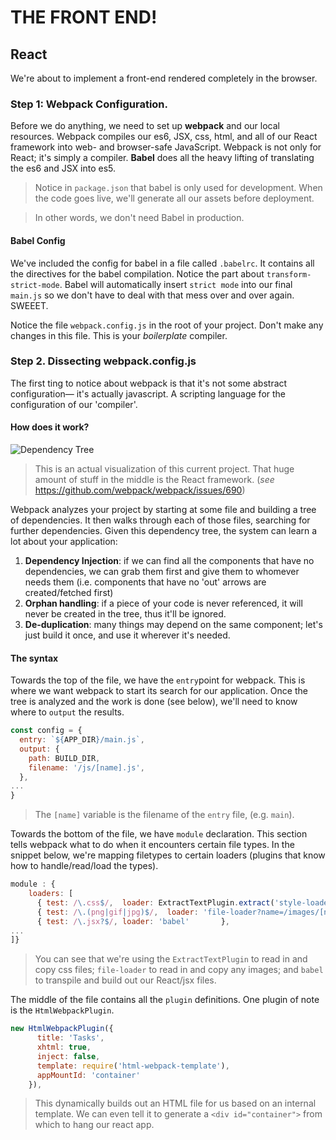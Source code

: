 # THE FRONT END!
## React

We're about to implement a front-end rendered completely in the browser.

### Step 1: Webpack Configuration.
Before we do anything, we need to set up **webpack** and our local resources. Webpack compiles our es6, JSX, css, html, and all of our React framework into web- and browser-safe JavaScript. Webpack is not only for React; it's simply a compiler. **Babel** does all the heavy lifting of translating the es6 and JSX into es5.
> Notice in `package.json` that babel is only used for development. When the code goes live, we'll generate all our assets before deployment. 

> In other words, we don't need Babel in production.

#### Babel Config
We've included the config for babel in a file called `.babelrc`. It contains all the directives for the babel compilation. Notice the part about `transform-strict-mode`. Babel will automatically insert `strict mode` into our final `main.js` so we don't have to deal with that mess over and over again. SWEEET.

Notice the file `webpack.config.js` in the root of your project. Don't make any changes in this file. This is your _boilerplate_ compiler. 

### Step 2. Dissecting webpack.config.js

The first ting to notice about webpack is that it's not some abstract configuration— it's actually javascript. A scripting language for the configuration of our 'compiler'.

#### How does it work?
![Dependency Tree](https://cloud.githubusercontent.com/assets/1918677/17348553/e434117e-58e4-11e6-988d-f99c385d1030.png)
> This is an actual visualization of this current project. That huge amount of stuff in the middle is the React framework.
> (_see_ https://github.com/webpack/webpack/issues/690)

Webpack analyzes your project by starting at some file and building a tree of dependencies. It then walks through each of those files, searching for further dependencies. Given this dependency tree, the system can learn a lot about your application:

  1. **Dependency Injection**: if we can find all the components that have no dependencies, we can grab them first and give them to whomever needs them (i.e. components that have no 'out' arrows are created/fetched first)
  2. **Orphan handling**: if a piece of your code is never referenced, it will never be created in the tree, thus it'll be ignored.
  3. **De-duplication**: many things may depend on the same component; let's just build it once, and use it wherever it's needed.

#### The syntax

Towards the top of the file, we have the `entry`point for webpack. This is where we want webpack to start its search for our application. Once the tree is analyzed and the work is done (see below), we'll need to know where to `output` the results. 

```javascript
const config = {
  entry: `${APP_DIR}/main.js`,
  output: {
    path: BUILD_DIR,
    filename: '/js/[name].js',
  },
...
}
```
> The `[name]` variable is the filename of the `entry` file, (e.g. `main`).


Towards the bottom of the file, we have `module` declaration. This section tells webpack what to do when it encounters certain file types. In the snippet below, we're mapping filetypes to certain loaders (plugins that know how to handle/read/load the types).

```javascript
module : {
    loaders: [
      { test: /\.css$/,  loader: ExtractTextPlugin.extract('style-loader', 'css-loader') },
      { test: /\.(png|gif|jpg)$/,  loader: 'file-loader?name=/images/[name].[ext]' },
      { test: /\.jsx?$/, loader: 'babel'       }, 
...
]}
```
> You can see that we're using the `ExtractTextPlugin` to read in and copy css files; `file-loader` to read in and copy any images; and `babel` to transpile and build out our React/jsx files.

The middle of the file contains all the `plugin` definitions. One plugin of note is the `HtmlWebpackPlugin`. 

```javascript
new HtmlWebpackPlugin({
      title: 'Tasks',
      xhtml: true,
      inject: false,
      template: require('html-webpack-template'),
      appMountId: 'container'
    }),
```
>This dynamically builds out an HTML file for us based on an internal template. We can even tell it to generate a `<div id="container">` from which to hang our react app.


